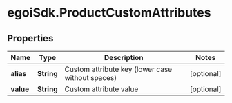 # egoiSdk.ProductCustomAttributes

## Properties
Name | Type | Description | Notes
------------ | ------------- | ------------- | -------------
**alias** | **String** | Custom attribute key (lower case without spaces) | [optional] 
**value** | **String** | Custom attribute value | [optional] 


